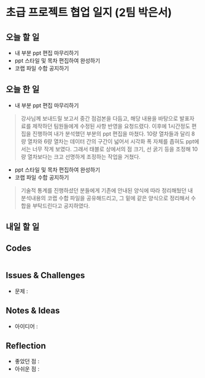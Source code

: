 # 초급 프로젝트 협업 일지 (2팀 박은서)

## 오늘 할 일
* 내 부분 ppt 편집 마무리하기
* ppt 스타일 및 목차 편집하여 완성하기
* 코랩 파일 수합 공지하기
## 오늘 한 일
* 내 부분 ppt 편집 마무리하기
> 강사님께 보내드릴 보고서 중간 점검본을 다듬고, 해당 내용을 바탕으로 발표자료를 제작하던 팀원들에게 수정된 사항 반영을 요청드렸다.
> 이후에 1시간정도 편집을 진행하여 내가 분석했던 부분의 ppt 편집을 마쳤다. 10량 열차들과 달리 8량 열차와 6량 열차는 데이터 간의
> 구간이 넓어서 시각화 폭 자체를 좁혀도 ppt에서는 너무 작게 보였다. 그래서 태블로 상에서의 점 크기, 선 굵기 등을 조정해
> 10량 열차보다는 크고 선명하게 조정하는 작업을 거쳤다.
* ppt 스타일 및 목차 편집하여 완성하기
* 코랩 파일 수합 공지하기
> 기술적 통계를 진행하셨던 분들에게 기존에 안내된 양식에 따라 정리해뒀던 내 분석내용의 코랩 수합 파일을 공유해드리고, 그 밑에 같은 양식으로
> 정리해서 수합을 부탁드린다고 공지하였다.
## 내일 할 일

## Codes

```ruby

```

## Issues & Challenges
- 문제 : 
## Notes & Ideas
- 아이디어 : 
## Reflection
- 좋았던 점 : 
- 아쉬운 점 : 
